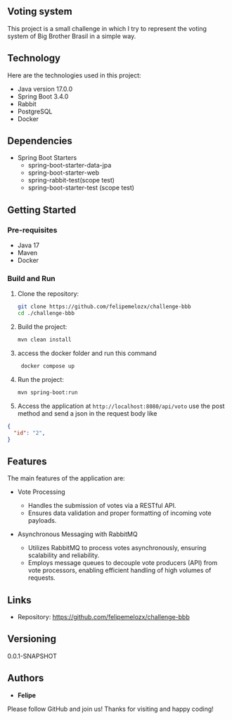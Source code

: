 ## Voting system

This project is a small challenge in which I try to represent the voting system of Big Brother Brasil in a simple way.

## Technology

Here are the technologies used in this project:

* Java version 17.0.0
* Spring Boot 3.4.0
* Rabbit
* PostgreSQL
* Docker

## Dependencies

* Spring Boot Starters
  - spring-boot-starter-data-jpa
  - spring-boot-starter-web
  - spring-rabbit-test(scope test)
  - spring-boot-starter-test (scope test)

## Getting Started

### Pre-requisites

- Java 17
- Maven
- Docker

### Build and Run

1. Clone the repository:
    ```bash
    git clone https://github.com/felipemelozx/challenge-bbb
    cd ./challenge-bbb
    ```

2. Build the project:
    ```bash
    mvn clean install
    ```
3. access the docker folder and run this command
   ```bash
    docker compose up
    ```
4. Run the project:
    ```bash
    mvn spring-boot:run
    ```

5. Access the application at `http://localhost:8080/api/voto`
use the post method and send a json in the request body like
```json
{
  "id": "2",
}
```
## Features

The main features of the application are:
- Vote Processing
  - Handles the submission of votes via a RESTful API.
  - Ensures data validation and proper formatting of incoming vote payloads.

- Asynchronous Messaging with RabbitMQ
  - Utilizes RabbitMQ to process votes asynchronously, ensuring scalability and reliability.
  - Employs message queues to decouple vote producers (API) from vote processors, enabling efficient handling of high volumes of requests.
## Links

- Repository: https://github.com/felipemelozx/challenge-bbb

## Versioning

0.0.1-SNAPSHOT

## Authors

* **Felipe**

Please follow GitHub and join us! Thanks for visiting and happy coding!
